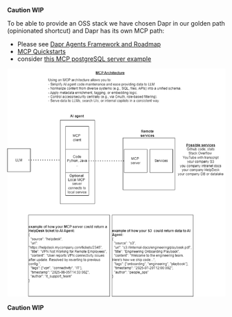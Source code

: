 **Caution WIP**

To be able to provide an OSS stack we have chosen Dapr in our golden path (opinionated shortcut) and Dapr has its own MCP path:
 - Please see [Dapr Agents Framework and Roadmap](https://github.com/dapr/dapr-agents/blob/249ea5ec43f75825f662992e765cb09b5fd31695/README.md)
 - [MCP Quickstarts](https://github.com/dapr/dapr-agents/blob/249ea5ec43f75825f662992e765cb09b5fd31695/quickstarts/README.md#mcp-agent-quickstarts)
 - consider [this MCP postgreSQL server example](https://github.com/dapr/dapr-agents/blob/249ea5ec43f75825f662992e765cb09b5fd31695/quickstarts/08-data-agent-mcp-chainlit/README.md)

![MCP Architecture](../../docs/MCP-architecture.png)

**Caution WIP**